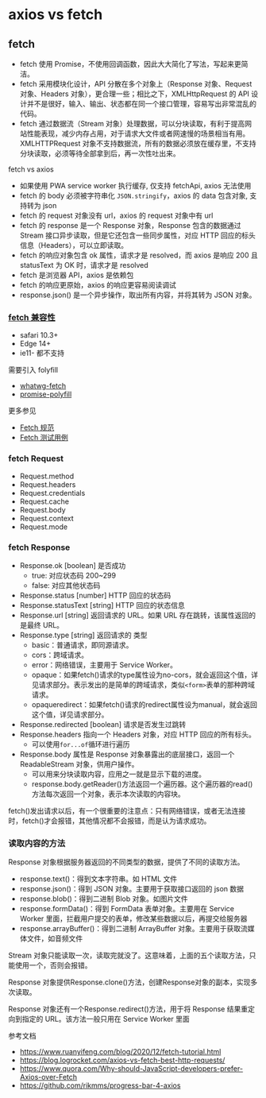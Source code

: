 # axios vs fetch

## fetch

- fetch 使用 Promise，不使用回调函数，因此大大简化了写法，写起来更简洁。
- fetch 采用模块化设计，API 分散在多个对象上（Response 对象、Request 对象、Headers 对象），更合理一些；相比之下，XMLHttpRequest 的 API 设计并不是很好，输入、输出、状态都在同一个接口管理，容易写出非常混乱的代码。
- fetch 通过数据流（Stream 对象）处理数据，可以分块读取，有利于提高网站性能表现，减少内存占用，对于请求大文件或者网速慢的场景相当有用。XMLHTTPRequest 对象不支持数据流，所有的数据必须放在缓存里，不支持分块读取，必须等待全部拿到后，再一次性吐出来。

fetch vs axios

- 如果使用 PWA service worker 执行缓存, 仅支持 fetchApi, axios 无法使用
- fetch 的 body 必须被字符串化 `JSON.stringify`，axios 的 data 包含对象, 支持转为 json
- fetch 的 request 对象没有 url，axios 的 request 对象中有 url
- fetch 的 response 是一个 Response 对象，Response 包含的数据通过 Stream 接口异步读取，但是它还包含一些同步属性，对应 HTTP 回应的标头信息（Headers），可以立即读取。
- fetch 的响应对象包含 ok 属性，请求才是 resolved，而 axios 是响应 200 且 statusText 为 OK 时，请求才是 resolved
- fetch 是浏览器 API，axios 是依赖包
- fetch 的响应更原始，axios 的响应更容易阅读调试
- response.json() 是一个异步操作，取出所有内容，并将其转为 JSON 对象。


### [fetch 兼容性](https://caniuse.com/fetch)

- safari 10.3+
- Edge 14+
- ie11- 都不支持

需要引入 folyfill

- [whatwg-fetch](https://www.npmjs.com/package/whatwg-fetch)
- [promise-polyfill](https://github.com/taylorhakes/promise-polyfill)

更多参见

- [Fetch 规范](https://fetch.spec.whatwg.org/)
- [Fetch 测试用例](https://github.com/web-platform-tests/wpt/tree/master/fetch)

### fetch Request

- Request.method
- Request.headers
- Request.credentials
- Request.cache
- Request.body
- Request.context
- Request.mode

### fetch Response

- Response.ok [boolean] 是否成功
  - true: 对应状态码 200~299
  - false: 对应其他状态码
- Response.status [number] HTTP 回应的状态码
- Response.statusText [string] HTTP 回应的状态信息
- Response.url [string] 返回请求的 URL。如果 URL 存在跳转，该属性返回的是最终 URL。
- Response.type [string] 返回请求的 类型
  - basic：普通请求，即同源请求。
  - cors：跨域请求。
  - error：网络错误，主要用于 Service Worker。
  - opaque：如果fetch()请求的type属性设为no-cors，就会返回这个值，详见请求部分。表示发出的是简单的跨域请求，类似`<form>`表单的那种跨域请求。
  - opaqueredirect：如果fetch()请求的redirect属性设为manual，就会返回这个值，详见请求部分。
- Response.redirected [boolean] 请求是否发生过跳转
- Response.headers 指向一个 Headers 对象，对应 HTTP 回应的所有标头。
  - 可以使用`for...of`循环进行遍历
- Response.body 属性是 Response 对象暴露出的底层接口，返回一个 ReadableStream 对象，供用户操作。
  - 可以用来分块读取内容，应用之一就是显示下载的进度。
  - response.body.getReader()方法返回一个遍历器。这个遍历器的read()方法每次返回一个对象，表示本次读取的内容块。

fetch()发出请求以后，有一个很重要的注意点：只有网络错误，或者无法连接时，fetch()才会报错，其他情况都不会报错，而是认为请求成功。

### 读取内容的方法

Response 对象根据服务器返回的不同类型的数据，提供了不同的读取方法。

- response.text()：得到文本字符串。如 HTML 文件
- response.json()：得到 JSON 对象。主要用于获取接口返回的 json 数据
- response.blob()：得到二进制 Blob 对象。如图片文件
- response.formData()：得到 FormData 表单对象。主要用在 Service Worker 里面，拦截用户提交的表单，修改某些数据以后，再提交给服务器
- response.arrayBuffer()：得到二进制 ArrayBuffer 对象。主要用于获取流媒体文件，如音频文件

Stream 对象只能读取一次，读取完就没了。这意味着，上面的五个读取方法，只能使用一个，否则会报错。

Response 对象提供Response.clone()方法，创建Response对象的副本，实现多次读取。

Response 对象还有一个Response.redirect()方法，用于将 Response 结果重定向到指定的 URL。该方法一般只用在 Service Worker 里面


参考文档

- https://www.ruanyifeng.com/blog/2020/12/fetch-tutorial.html
- https://blog.logrocket.com/axios-vs-fetch-best-http-requests/
- https://www.quora.com/Why-should-JavaScript-developers-prefer-Axios-over-Fetch
- https://github.com/rikmms/progress-bar-4-axios
